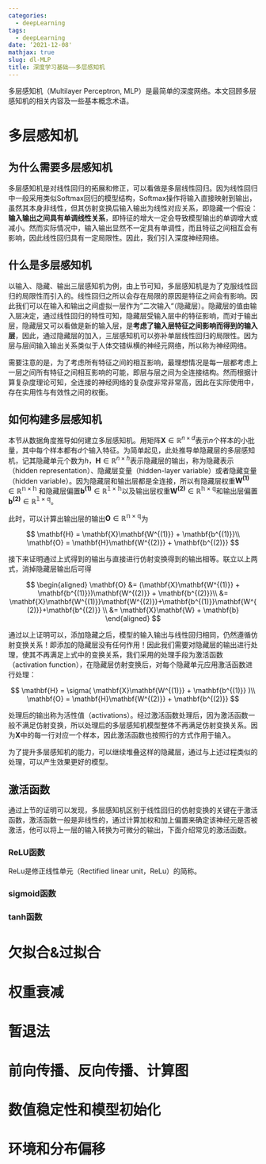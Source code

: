 ```yaml
---
categories:
  - deepLearning
tags:
  - deepLearning
date: ‘2021-12-08'
mathjax: true
slug: dl-MLP
title: 深度学习基础——多层感知机
---
```


多层感知机（Multilayer Perceptron, MLP）是最简单的深度网络。本文回顾多层感知机的相关内容及一些基本概念术语。

<!-- more -->

# 多层感知机

## 为什么需要多层感知机

多层感知机是对线性回归的拓展和修正，可以看做是多层线性回归。因为线性回归中一般采用类似Softmax回归的模型结构，Softmax操作将输入直接映射到输出，虽然其本身非线性，但其仿射变换后输入输出为线性对应关系，即隐藏一个假设：**输入输出之间具有单调线性关系**，即特征的增大一定会导致模型输出的单调增大或减小。然而实际情况中，输入输出显然不一定具有单调性，而且特征之间相互会有影响，因此线性回归具有一定局限性。因此，我们引入深度神经网络。

## 什么是多层感知机

以输入、隐藏、输出三层感知机为例，由上节可知，多层感知机是为了克服线性回归的局限性而引入的。线性回归之所以会存在局限的原因是特征之间会有影响。因此我们可以在输入和输出之间虚拟一层作为”二次输入“（隐藏层）。隐藏层的值由输入层决定，通过线性回归的特性可知，隐藏层受输入层中的特征影响，而对于输出层，隐藏层又可以看做是新的输入层，是**考虑了输入层特征之间影响而得到的输入层**，因此，通过隐藏层的加入，三层感知机可以弥补单层线性回归的局限性。因为层与层间输入输出关系类似于人体交错纵横的神经元网络，所以称为神经网络。

需要注意的是，为了考虑所有特征之间的相互影响，最理想情况是每一层都考虑上一层之间所有特征之间相互影响的可能，即层与层之间为全连接结构。然而根据计算复杂度理论可知，全连接的神经网络的复杂度非常非常高，因此在实际使用中，存在实用性与有效性之间的权衡。

## 如何构建多层感知机

本节从数据角度推导如何建立多层感知机。用矩阵$\mathbf{X} \in \mathbb{R}^{n \times d}$表示$n$个样本的小批量，其中每个样本都有$d$个输入特征。为简单起见，此处推导单隐藏层的多层感知机，记其隐藏单元个数为$h$，$\mathbf{H} \in \mathbb{R}^{n \times h}$表示隐藏层的输出，称为隐藏表示（hidden representation）、隐藏层变量（hidden-layer variable）或者隐藏变量（hidden variable）。因为隐藏层和输出层都是全连接，所以有隐藏层权重$\mathbf{W^{(1)}} \in \mathbb{R^{n \times h}}$ 和隐藏层偏置$\mathbf{b^{(1)}} \in \mathbb{R^{1 \times h}}$以及输出层权重$\mathbf{W^{(2)}} \in \mathbb{R^{h \times q}}$和输出层偏置$\mathbf{b^{(2)}} \in \mathbb{R^{1\times q}}$。

此时，可以计算出输出层的输出$\mathbf{O} \in \mathbb{R^{n\times q}}$为

$$
\mathbf{H} = \mathbf{X}\mathbf{W^{(1)}} + \mathbf{b^{(1)}}\\
\mathbf{O} = \mathbf{H}\mathbf{W^{(2)}} + \mathbf{b^{(2)}}
$$

接下来证明通过上式得到的输出与直接进行仿射变换得到的输出相等。联立以上两式，消掉隐藏层输出后可得

$$
\begin{aligned}
\mathbf{O} &= (\mathbf{X}\mathbf{W^{(1)}} + \mathbf{b^{(1)}})\mathbf{W^{(2)}} + \mathbf{b^{(2)}}\\
&= \mathbf{X}\mathbf{W^{(1)}}\mathbf{W^{(2)}}+\mathbf{b^{(1)}}\mathbf{W^{(2)}}+\mathbf{b^{(2)}}  \\
&=   \mathbf{X}\mathbf{W} + \mathbf{b}
\end{aligned}
$$

通过以上证明可以，添加隐藏之后，模型的输入输出与线性回归相同，仍然遵循仿射变换关系！即添加的隐藏层没有任何作用！因此我们需要对隐藏层的输出进行处理，使其不再满足上式中的变换关系，我们采用的处理手段为激活函数（activation function），在隐藏层仿射变换后，对每个隐藏单元应用激活函数进行处理：

$$
\mathbf{H} = \sigma( \mathbf{X}\mathbf{W^{(1)}} + \mathbf{b^{(1)}} )\\
\mathbf{O} = \mathbf{H}\mathbf{W^{(2)}} + \mathbf{b^{(2)}}
$$

处理后的输出称为活性值（activations）。经过激活函数处理后，因为激活函数一般不满足仿射变换，所以处理后的多层感知机模型整体不再满足仿射变换关系。因为$\mathbf{X}$中的每一行对应一个样本，因此激活函数也按照行的方式作用于输入。



为了提升多层感知机的能力，可以继续堆叠这样的隐藏层，通过与上述过程类似的处理，可以产生效果更好的模型。

## 激活函数

通过上节的证明可以发现，多层感知机区别于线性回归的仿射变换的关键在于激活函数，激活函数一般是非线性的，通过计算加权和加上偏置来确定该神经元是否被激活，他可以将上一层的输入转换为可微分的输出，下面介绍常见的激活函数。

### ReLU函数

ReLu是修正线性单元（Rectified linear unit，ReLu）的简称。

### sigmoid函数



### tanh函数



# 欠拟合&过拟合

# 权重衰减

# 暂退法

# 前向传播、反向传播、计算图

# 数值稳定性和模型初始化

# 环境和分布偏移
